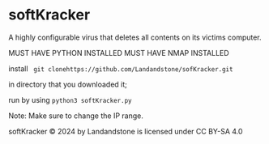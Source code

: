 # softKracker
A highly configurable virus that deletes all contents on its victims computer.

MUST HAVE PYTHON INSTALLED
MUST HAVE NMAP INSTALLED



install
`
git clonehttps://github.com/Landandstone/sofKracker.git`

in directory that you downloaded it;


run by using
`python3 softKracker.py`


Note: Make sure to change the IP range.



 softKracker © 2024 by Landandstone is licensed under CC BY-SA 4.0 
